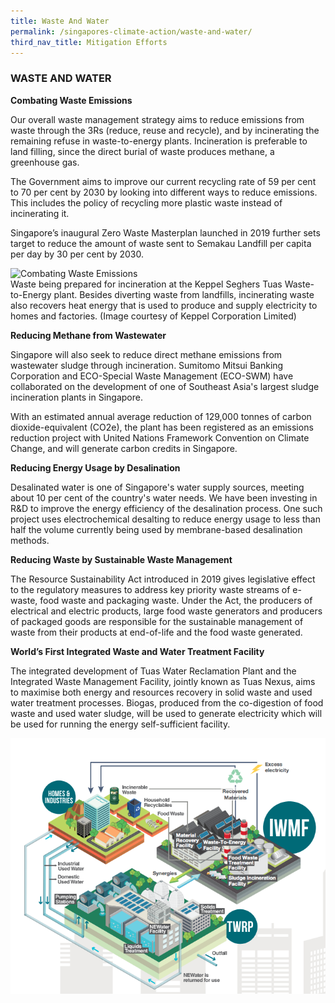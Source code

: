 ```yaml
---
title: Waste And Water
permalink: /singapores-climate-action/waste-and-water/
third_nav_title: Mitigation Efforts
---
```


### WASTE AND WATER

**Combating Waste Emissions**

Our overall waste management strategy aims to reduce emissions from waste through the 3Rs (reduce, reuse and recycle), and by incinerating the remaining refuse in waste-to-energy plants. Incineration is preferable to land filling, since the direct burial of waste produces methane, a greenhouse gas.

The Government aims to improve our current recycling rate of 59 per cent to 70 per cent by 2030 by looking into different ways to reduce emissions. This includes the policy of recycling more plastic waste instead of incinerating it.

Singapore’s inaugural Zero Waste Masterplan launched in 2019 further sets target to reduce the amount of waste sent to Semakau Landfill per capita per day by 30 per cent by 2030. 

![Combating Waste Emissions](/images/combating-waste-emissions.jpg "Combating Waste Emissions")  
Waste being prepared for incineration at the Keppel Seghers Tuas Waste-to-Energy plant. Besides diverting waste from landfills, incinerating waste also recovers heat energy that is used to produce and supply electricity to homes and factories. (Image courtesy of Keppel Corporation Limited)

**Reducing Methane from Wastewater**

Singapore will also seek to reduce direct methane emissions from wastewater sludge through incineration. Sumitomo Mitsui Banking Corporation and ECO-Special Waste Management (ECO-SWM) have collaborated on the development of one of Southeast Asia's largest sludge incineration plants in Singapore.

With an estimated annual average reduction of 129,000 tonnes of carbon dioxide-equivalent (CO2e), the plant has been registered as an emissions reduction project with United Nations Framework Convention on Climate Change, and will generate carbon credits in Singapore.

**Reducing Energy Usage by Desalination**  

Desalinated water is one of Singapore's water supply sources, meeting about 10 per cent of the country's water needs. We have been investing in R&D to improve the energy efficiency of the desalination process. One such project uses electrochemical desalting to reduce energy usage to less than half the volume currently being used by membrane-based desalination methods.

**Reducing Waste by Sustainable Waste Management**

The Resource Sustainability Act introduced in 2019 gives legislative effect to the regulatory measures to address key priority waste streams of e-waste, food waste and packaging waste. Under the Act, the producers of electrical and electric products, large food waste generators and producers of packaged goods are responsible for the sustainable management of waste from their products at end-of-life and the food waste generated. 

**World’s First Integrated Waste and Water Treatment Facility**

The integrated development of Tuas Water Reclamation Plant and the Integrated Waste Management Facility, jointly known as Tuas Nexus, aims to maximise both energy and resources recovery in solid waste and used water treatment processes. Biogas, produced from the co-digestion of food waste and used water sludge, will be used to generate electricity which will be used for running the energy self-sufficient facility.  

![tuas-nexus](/images/tuas-nexus.png "tuas-nexus")
